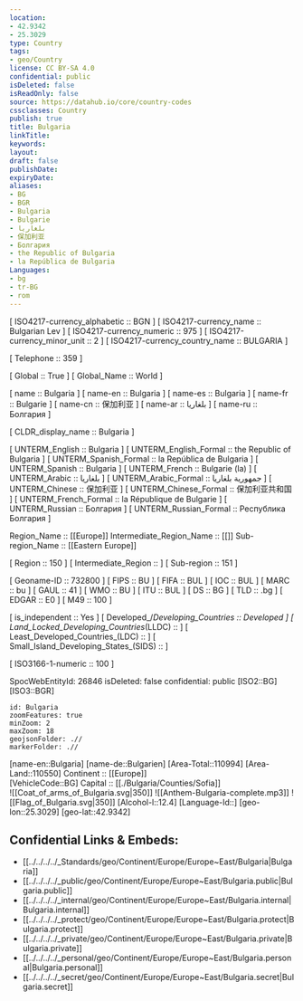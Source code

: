 ```yaml
---
location:
- 42.9342
- 25.3029
type: Country
tags:
- geo/Country
license: CC BY-SA 4.0
confidential: public
isDeleted: false
isReadOnly: false
source: https://datahub.io/core/country-codes
cssclasses: Country
publish: true
title: Bulgaria
linkTitle: 
keywords: 
layout: 
draft: false
publishDate: 
expiryDate: 
aliases:
- BG
- BGR
- Bulgaria
- Bulgarie
- بلغاريا
- 保加利亚
- Болгария
- the Republic of Bulgaria
- la República de Bulgaria
Languages:
- bg
- tr-BG
- rom
---
```



[	ISO4217-currency_alphabetic	 :: BGN ] 
[	ISO4217-currency_name	 :: Bulgarian Lev ] 
[	ISO4217-currency_numeric	 :: 975 ] 
[	ISO4217-currency_minor_unit	 :: 2 ] 
[	ISO4217-currency_country_name	 :: BULGARIA ] 

[	Telephone	 :: 359 ] 

[	Global	 :: True ] 
[	Global_Name	 :: World ] 

[	name	 :: Bulgaria ] 
[	name-en	 :: Bulgaria ] 
[	name-es	 :: Bulgaria ] 
[	name-fr	 :: Bulgarie ] 
[	name-cn	 :: 保加利亚 ] 
[	name-ar	 :: بلغاريا ] 
[	name-ru	 :: Болгария ] 

[	CLDR_display_name	 :: Bulgaria ] 

[	UNTERM_English	 :: Bulgaria ] 
[	UNTERM_English_Formal	 :: the Republic of Bulgaria ] 
[	UNTERM_Spanish_Formal	 :: la República de Bulgaria ] 
[	UNTERM_Spanish	 :: Bulgaria ] 
[	UNTERM_French	 :: Bulgarie (la) ] 
[	UNTERM_Arabic	 :: بلغاريا ] 
[	UNTERM_Arabic_Formal	 :: جمهورية بلغاريا ] 
[	UNTERM_Chinese	 :: 保加利亚 ] 
[	UNTERM_Chinese_Formal	 :: 保加利亚共和国 ] 
[	UNTERM_French_Formal	 :: la République de Bulgarie ] 
[	UNTERM_Russian	 :: Болгария ] 
[	UNTERM_Russian_Formal	 :: Республика Болгария ] 

Region_Name ::  [[Europe]] 
Intermediate_Region_Name ::  [[]] 
Sub-region_Name ::  [[Eastern Europe]] 

[	Region	 :: 150 ] 
[	Intermediate_Region	 ::  ] 
[	Sub-region	 :: 151 ] 

[	Geoname-ID	 :: 732800 ] 
[	FIPS	 :: BU ] 
[	FIFA	 :: BUL ] 
[	IOC	 :: BUL ] 
[	MARC	 :: bu ] 
[	GAUL	 :: 41 ] 
[	WMO	 :: BU ] 
[	ITU	 :: BUL ] 
[	DS	 :: BG ] 
[	TLD	 :: .bg ] 
[	EDGAR	 :: E0 ] 
[	M49	 :: 100 ] 

[	is_independent	 :: Yes ] 
[	Developed_/_Developing_Countries	 :: Developed ] 
[	Land_Locked_Developing_Countries_(LLDC)	 ::  ] 
[	Least_Developed_Countries_(LDC)	 ::  ] 
[	Small_Island_Developing_States_(SIDS)	 ::  ] 

[	ISO3166-1-numeric	 :: 100 ] 



SpocWebEntityId: 26846
isDeleted: false
confidential: public
[ISO2::BG] 
[ISO3::BGR] 
```leaflet
id: Bulgaria
zoomFeatures: true 
minZoom: 2 
maxZoom: 18
geojsonFolder: .//
markerFolder: .//
```

[name-en::Bulgaria] 
[name-de::Bulgarien] 
[Area-Total::110994] 
[Area-Land::110550] 
Continent :: [[Europe]]  
[VehicleCode::BG] 
Capital :: [[./Bulgaria/Counties/Sofia]]  
![[Coat_of_arms_of_Bulgaria.svg|350]] 
![[Anthem-Bulgaria-complete.mp3]] 
![[Flag_of_Bulgaria.svg|350]] 
[Alcohol-l::12.4] 
[Language-Id::] 
[geo-lon::25.3029] 
[geo-lat::42.9342] 



## Confidential Links & Embeds: 
- [[../../../../_Standards/geo/Continent/Europe/Europe~East/Bulgaria|Bulgaria]] 
- [[../../../../_public/geo/Continent/Europe/Europe~East/Bulgaria.public|Bulgaria.public]] 
- [[../../../../_internal/geo/Continent/Europe/Europe~East/Bulgaria.internal|Bulgaria.internal]] 
- [[../../../../_protect/geo/Continent/Europe/Europe~East/Bulgaria.protect|Bulgaria.protect]] 
- [[../../../../_private/geo/Continent/Europe/Europe~East/Bulgaria.private|Bulgaria.private]] 
- [[../../../../_personal/geo/Continent/Europe/Europe~East/Bulgaria.personal|Bulgaria.personal]] 
- [[../../../../_secret/geo/Continent/Europe/Europe~East/Bulgaria.secret|Bulgaria.secret]] 
